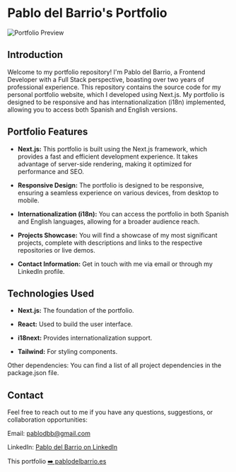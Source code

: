 # Pablo del Barrio's Portfolio

![Portfolio Preview](https://res.cloudinary.com/getoutbcn/image/upload/v1697718973/portfolio/portfoliomockupmobile_nfjwua.png)

## Introduction

Welcome to my portfolio repository! I'm Pablo del Barrio, a Frontend Developer with a Full Stack perspective, boasting over two years of professional experience. This repository contains the source code for my personal portfolio website, which I developed using Next.js. My portfolio is designed to be responsive and has internationalization (i18n) implemented, allowing you to access both Spanish and English versions.

## Portfolio Features

- **Next.js:** This portfolio is built using the Next.js framework, which provides a fast and efficient development experience. It takes advantage of server-side rendering, making it optimized for performance and SEO.

- **Responsive Design:** The portfolio is designed to be responsive, ensuring a seamless experience on various devices, from desktop to mobile.

- **Internationalization (i18n):** You can access the portfolio in both Spanish and English languages, allowing for a broader audience reach.

- **Projects Showcase:** You will find a showcase of my most significant projects, complete with descriptions and links to the respective repositories or live demos.

- **Contact Information:** Get in touch with me via email or through my LinkedIn profile.

## Technologies Used

- **Next.js:** The foundation of the portfolio.

- **React:** Used to build the user interface.

- **i18next:** Provides internationalization support.

- **Tailwind:** For styling components.

Other dependencies: You can find a list of all project dependencies in the package.json file.

## Contact

Feel free to reach out to me if you have any questions, suggestions, or collaboration opportunities:

Email: pablodbb@gmail.com

LinkedIn: [Pablo del Barrio on LinkedIn](https://www.linkedin.com/in/pablo-del-barrio/)

This portfolio [➡️ pablodelbarrio.es](https://www.pablodelbarrio.es/)